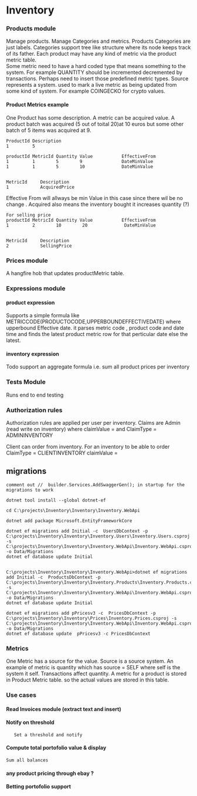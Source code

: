 # Inventory


### Products module 
Manage products. Manage Categories and metrics. Products Categories are just labels. Categories support tree like structure where its node keeps track of its father. Each product may have any kind of  metric via the product metric table.  
Some metric need to have a hard coded type that means something to the system. For example QUANTITY should be incremented decremented by transactions. Perhaps need to insert those predefined metric types. Source represents a system. used to mark a live metric as being updated from some kind of system. 
For example COINGECKO for crypto values.  

#### Product Metrics example 
One Product has some description. A metric can be acquired value. 
A product batch was acquired (5 out of toital 20)at 10 euros but some other batch of 5 items was acquired at 9. 

    ProductId Description  
    1         5

    productId MetricId Quantity Value           EffectiveFrom    
    1         1        5        9               DateMinValue  
    1         1        5        10              DateMinValue       


    MetricId     Description  
    1            AcquiredPrice

Effective From will allways be min Value in this case since there wil be no change . Acquired also means the inventory bought it increases quantity (?)

    For selling price 
    productId MetricId Quantity Value           EffectiveFrom    
    1         2        10        20              DateMinValue       

    
    MetricId     Description  
    2            SellingPrice
    

### Prices module 
    
A hangfire hob that updates productMetric table. 




### Expressions module

#### product expression

Supports a simple formula like  METRICCODE(PRODUCTOCODE,UPPERBOUNDEFFECTIVEDATE) where upperbound Effective date.
it parses metric code , product code and date time and finds the latest product metric row for that perticular date else the latest. 

#### inventory expression 

Todo support an aggregate formula 
    i.e. sum all product prices per inventory 



### Tests Module 

Runs end to end testing 
    
### Authorization rules 
    
Authorization rules are applied per user per inventory.
Claims are Admin (read write on inventory) 
where claimValue = <InventoryId> and 
ClaimType = ADMININVENTORY
        
Client can order from inventory. For an inventory to be able to order 
ClaimType = CLIENTINVENTORY claimValue = <InventoryId>
   

## migrations 
    comment out //  builder.Services.AddSwaggerGen(); in startup for the migrations to work
    
    dotnet tool install --global dotnet-ef
    
    cd C:\projects\Inventory\Inventory\Inventory.WebApi
    
    dotnet add package Microsoft.EntityFrameworkCore
    
    dotnet ef migrations add Initial -c  UsersDbContext -p C:\projects\Inventory\Inventory\Inventory.Users\Inventory.Users.csproj -s C:\projects\Inventory\Inventory\Inventory.WebApi\Inventory.WebApi.csproj -o Data/Migrations
    dotnet ef database update Initial


    C:\projects\Inventory\Inventory\Inventory.WebApi>dotnet ef migrations add Initial -c  ProductsDbContext -p C:\projects\Inventory\Inventory\Inventory.Products\Inventory.Products.csproj -s C:\projects\Inventory\Inventory\Inventory.WebApi\Inventory.WebApi.csproj -o Data/Migrations
    dotnet ef database update Initial

    dotnet ef migrations add pPricesv3 -c  PricesDbContext -p C:\projects\Inventory\Inventory\Prices\Inventory.Prices.csproj -s     C:\projects\Inventory\Inventory\Inventory.WebApi\Inventory.WebApi.csproj -o Data/Migrations
    dotnet ef database update  pPricesv3 -c PricesDbContext


  
    
### Metrics 

   One Metric has a source for the value. Source is a source system.
   An example of metric is quantity which has source = SELF where self is the system it self. 
   Transactions affect quantity. 
   A metric for a product is stored in Product Metric table. so the actual values are stored in this table. 



### Use cases

#### Read Invoices module (extract text and insert) 

#### Notify on threshold 
       Set a threshold and notify
        
#### Compute total portofolio value & display   
    Sum all balances 

#### any product pricing through ebay ?

#### Betting portofolio support 


    
